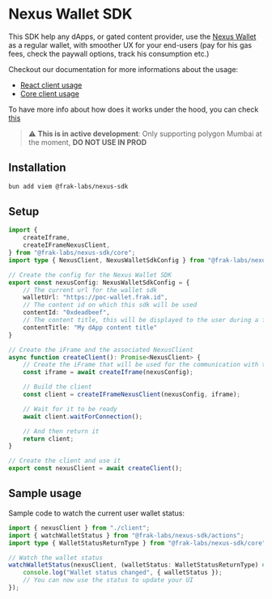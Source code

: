 # Nexus Wallet SDK

This SDK help any dApps, or gated content provider, use the [Nexus Wallet](https://poc-wallet.frak.id/) as a regular wallet, with smoother UX for your end-users (pay for his gas fees, check the paywall options, track his consumption etc.)

Checkout our documentation for more informations about the usage:
 - [React client usage](https://docs.frak.id/wallet-sdk/how-to/client-react)
 - [Core client usage](https://docs.frak.id/wallet-sdk/how-to/client-core)

To have more info about how does it works under the hood, you can check [this](https://docs.frak.id/wallet-sdk/under-the-hood)

> :warning: **This is in active development**: Only supporting polygon Mumbai at the moment, **DO NOT USE IN PROD**


## Installation

```bash
bun add viem @frak-labs/nexus-sdk
```

## Setup

```ts
import {
    createIframe,
    createIFrameNexusClient,
} from "@frak-labs/nexus-sdk/core";
import type { NexusClient, NexusWalletSdkConfig } from "@frak-labs/nexus-sdk/core";

// Create the config for the Nexus Wallet SDK
export const nexusConfig: NexusWalletSdkConfig = {
    // The current url for the wallet sdk
    walletUrl: "https://poc-wallet.frak.id",
    // The content id on which this sdk will be used
    contentId: "0xdeadbeef",
    // The content title, this will be displayed to the user during a few registration steps
    contentTitle: "My dApp content title"
}

// Create the iFrame and the associated NexusClient
async function createClient(): Promise<NexusClient> {
    // Create the iFrame that will be used for the communication with the nexus wallet
    const iframe = await createIframe(nexusConfig);

    // Build the client
    const client = createIFrameNexusClient(nexusConfig, iframe);

    // Wait for it to be ready
    await client.waitForConnection();

    // And then return it
    return client;
}

// Create the client and use it
export const nexusClient = await createClient();
```

## Sample usage

Sample code to watch the current user wallet status:

```ts
import { nexusClient } from "./client";
import { watchWalletStatus } from "@frak-labs/nexus-sdk/actions";
import type { WalletStatusReturnType } from "@frak-labs/nexus-sdk/core";

// Watch the wallet status
watchWalletStatus(nexusClient, (walletStatus: WalletStatusReturnType) => {
    console.log("Wallet status changed", { walletStatus });
    // You can now use the status to update your UI
});
```

